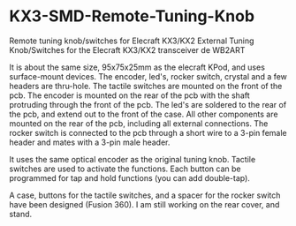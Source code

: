 # KX3-SMD-Remote-Tuning-Knob
Remote tuning knob/switches for Elecraft KX3/KX2
External Tuning Knob/Switches for the Elecraft KX3/KX2 transceiver de WB2ART

It is about the same size, 95x75x25mm as the elecraft KPod, and uses surface-mount devices. The encoder, led's, rocker switch, crystal and  a few headers are thru-hole. The tactile switches are mounted on the front of the pcb. The encoder is mounted on the rear of the pcb with the shaft protruding through the front of the pcb. The led's are soldered to the rear of the pcb, and extend out to the front of the case. All other components are mounted on the rear of the pcb, including all external connections. The rocker switch is connected to the pcb through a short wire to a 3-pin female header and mates with a 3-pin male header.

It uses the same optical encoder as the original tuning knob.
Tactile switches are used to activate the functions. Each button can be programmed for tap and hold functions (you can add double-tap).

A case, buttons for the tactile switches, and a spacer for the rocker switch have been designed (Fusion 360). I am still working on the rear cover, and stand.
